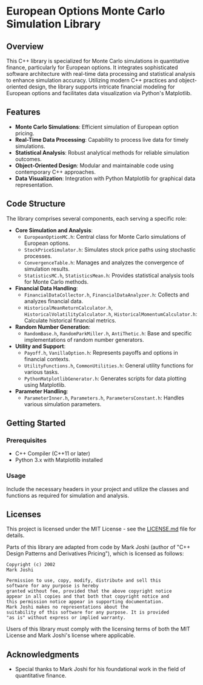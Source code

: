 
# European Options Monte Carlo Simulation Library

## Overview
This C++ library is specialized for Monte Carlo simulations in quantitative finance, particularly for European options. It integrates sophisticated software architecture with real-time data processing and statistical analysis to enhance simulation accuracy. Utilizing modern C++ practices and object-oriented design, the library supports intricate financial modeling for European options and facilitates data visualization via Python's Matplotlib.

## Features
- **Monte Carlo Simulations**: Efficient simulation of European option pricing.
- **Real-Time Data Processing**: Capability to process live data for timely simulations.
- **Statistical Analysis**: Robust analytical methods for reliable simulation outcomes.
- **Object-Oriented Design**: Modular and maintainable code using contemporary C++ approaches.
- **Data Visualization**: Integration with Python Matplotlib for graphical data representation.

## Code Structure
The library comprises several components, each serving a specific role:
- **Core Simulation and Analysis**: 
  - `EuropeanOptionMC.h`: Central class for Monte Carlo simulations of European options.
  - `StockPriceSimulator.h`: Simulates stock price paths using stochastic processes.
  - `ConvergenceTable.h`: Manages and analyzes the convergence of simulation results.
  - `StatisticsMC.h`, `StatisticsMean.h`: Provides statistical analysis tools for Monte Carlo methods.
- **Financial Data Handling**:
  - `FinancialDataCollector.h`, `FinancialDataAnalyzer.h`: Collects and analyzes financial data.
  - `HistoricalMeanReturnCalculator.h`, `HistoricalVolatilityCalculator.h`, `HistoricalMomentumCalculator.h`: Calculate historical financial metrics.
- **Random Number Generation**:
  - `RandomBase.h`, `RandomParkMiller.h`, `AntiThetic.h`: Base and specific implementations of random number generators.
- **Utility and Support**:
  - `Payoff.h`, `VanillaOption.h`: Represents payoffs and options in financial contexts.
  - `UtilityFunctions.h`, `CommonUtilities.h`: General utility functions for various tasks.
  - `PythonMatplotlibGenerator.h`: Generates scripts for data plotting using Matplotlib.
- **Parameter Handling**:
  - `ParameterInner.h`, `Parameters.h`, `ParametersConstant.h`: Handles various simulation parameters.

## Getting Started
### Prerequisites
- C++ Compiler (C++11 or later)
- Python 3.x with Matplotlib installed

### Usage
Include the necessary headers in your project and utilize the classes and functions as required for simulation and analysis.

## Licenses
This project is licensed under the MIT License - see the [LICENSE.md](./LICENSE.md) file for details.

Parts of this library are adapted from code by Mark Joshi (author of "C++ Design Patterns and Derivatives Pricing"), which is licensed as follows:
```
Copyright (c) 2002
Mark Joshi

Permission to use, copy, modify, distribute and sell this
software for any purpose is hereby
granted without fee, provided that the above copyright notice
appear in all copies and that both that copyright notice and
this permission notice appear in supporting documentation.
Mark Joshi makes no representations about the
suitability of this software for any purpose. It is provided
"as is" without express or implied warranty.
```
Users of this library must comply with the licensing terms of both the MIT License and Mark Joshi's license where applicable.

## Acknowledgments
- Special thanks to Mark Joshi for his foundational work in the field of quantitative finance.
